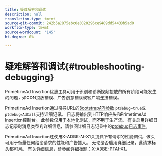 ```yaml
---
title: 疑难解答和调试
description: null
translation-type: tm+mt
source-git-commit: 242b5a2875ebc0e0020296ce9489dd54438b5ad0
workflow-type: tm+mt
source-wordcount: '145'
ht-degree: 0%

---
```



# 疑难解答和调试{#troubleshooting-debugging}

PrimetimeAd Insertion优惠工具可用于识别和诊断视频投放的所有阶段可能发生的问题，如CDN投放错误、广告创意错误或客户端连接错误。

PrimetimeAd Insertion通过引导URL的[BootstrapAPI参数](/help/primetime-ad-insertion/technical-reference/bootstrap-api.md) `ptdebug=true`或`ptdebug=AdCall`支持详细记录。 日志将输出到HTTP响应头和PrimetimeAd Insertion控制台。 此参数仅用于本地化测试，而不用于生产流。 有关启用详细日志记录时消息类型的详细信息，请参阅详细日志记录中的[ptdebug日志事件](verbose-logging.md#ptdebug-logging-events)。

PrimetimeAd Insertion还使用X-ADBE-AI-X1头提供所有请求的性能调试，该头可用于衡量任何给定请求的性能和广告插入。 无论是否启用详细记录，此请求标头都可用。 有关详细信息，请参阅[详细标题：X-ADBE-PTAI-X1](debugging-headers.md)。
